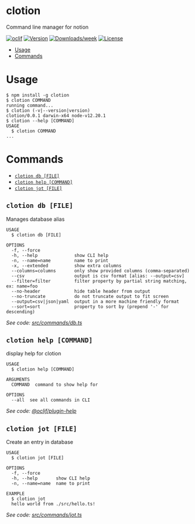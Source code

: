 clotion
=======

Command line manager for notion

[![oclif](https://img.shields.io/badge/cli-oclif-brightgreen.svg)](https://oclif.io)
[![Version](https://img.shields.io/npm/v/clotion.svg)](https://npmjs.org/package/clotion)
[![Downloads/week](https://img.shields.io/npm/dw/clotion.svg)](https://npmjs.org/package/clotion)
[![License](https://img.shields.io/npm/l/clotion.svg)](https://github.com/psych0der/clotion/blob/master/package.json)

<!-- toc -->
* [Usage](#usage)
* [Commands](#commands)
<!-- tocstop -->
# Usage
<!-- usage -->
```sh-session
$ npm install -g clotion
$ clotion COMMAND
running command...
$ clotion (-v|--version|version)
clotion/0.0.1 darwin-x64 node-v12.20.1
$ clotion --help [COMMAND]
USAGE
  $ clotion COMMAND
...
```
<!-- usagestop -->
# Commands
<!-- commands -->
* [`clotion db [FILE]`](#clotion-db-file)
* [`clotion help [COMMAND]`](#clotion-help-command)
* [`clotion jot [FILE]`](#clotion-jot-file)

## `clotion db [FILE]`

Manages database alias

```
USAGE
  $ clotion db [FILE]

OPTIONS
  -f, --force
  -h, --help              show CLI help
  -n, --name=name         name to print
  -x, --extended          show extra columns
  --columns=columns       only show provided columns (comma-separated)
  --csv                   output is csv format [alias: --output=csv]
  --filter=filter         filter property by partial string matching, ex: name=foo
  --no-header             hide table header from output
  --no-truncate           do not truncate output to fit screen
  --output=csv|json|yaml  output in a more machine friendly format
  --sort=sort             property to sort by (prepend '-' for descending)
```

_See code: [src/commands/db.ts](https://github.com/psych0der/clotion/blob/v0.0.1/src/commands/db.ts)_

## `clotion help [COMMAND]`

display help for clotion

```
USAGE
  $ clotion help [COMMAND]

ARGUMENTS
  COMMAND  command to show help for

OPTIONS
  --all  see all commands in CLI
```

_See code: [@oclif/plugin-help](https://github.com/oclif/plugin-help/blob/v3.2.2/src/commands/help.ts)_

## `clotion jot [FILE]`

Create an entry in database

```
USAGE
  $ clotion jot [FILE]

OPTIONS
  -f, --force
  -h, --help       show CLI help
  -n, --name=name  name to print

EXAMPLE
  $ clotion jot
  hello world from ./src/hello.ts!
```

_See code: [src/commands/jot.ts](https://github.com/psych0der/clotion/blob/v0.0.1/src/commands/jot.ts)_
<!-- commandsstop -->
